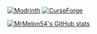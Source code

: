 [![Modrinth](https://img.shields.io/badge/Modrinth-MrMelon54-1bd96a)](https://modrinth.com/user/mrmelon54)
[![CurseForge](https://img.shields.io/badge/CurseForge-MrMelon54-f16436)](https://curseforge.com/members/mrmelon54/projects)

[![MrMelon54's GitHub stats](https://github-readme-stats.vercel.app/api?username=mrmelon54&show_icons=true&theme=onedark&include_all_commits=true&hide_border=true)](https://github.com/mrmelon54)

